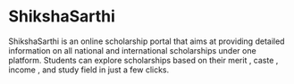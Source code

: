 # ShikshaSarthi
ShikshaSarthi is an online scholarship portal that aims at providing detailed information on all national and international scholarships under one platform. Students can explore scholarships based on their merit , caste , income , and study field in just a few clicks.   
